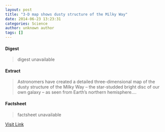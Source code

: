 ```yaml
---
layout: post
title: "3-D map shows dusty structure of the Milky Way"
date: 2014-06-23 13:23:31
categories: Science
author: unknown author
tags: []
---
```



#### Digest
>digest unavailable

#### Extract
>Astronomers have created a detailed three-dimensional map of the dusty structure of the Milky Way – the star-studded bright disc of our own galaxy – as seen from Earth’s northern hemisphere....

#### Factsheet
>factsheet unavailable

[Visit Link](http://feeds.sciencedaily.com/~r/sciencedaily/~3/lJgbkmcx8QA/140623092331.htm)


